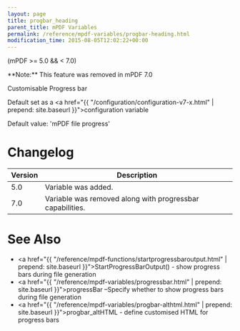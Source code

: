 ```yaml
---
layout: page
title: progbar_heading
parent_title: mPDF Variables
permalink: /reference/mpdf-variables/progbar-heading.html
modification_time: 2015-08-05T12:02:22+00:00
---
```


(mPDF >= 5.0 && < 7.0)

<div class="alert alert-danger" role="alert" markdown="1">
  **Note:** This feature was removed in mPDF 7.0
</div>

Customisable Progress bar

Default set as a <a href="{{ "/configuration/configuration-v7-x.html" | prepend: site.baseurl }}">configuration variable</a>

Default value: 'mPDF file progress'

# Changelog

<table class="table">
<thead>
<tr>
  <th>Version</th>
  <th>Description</th>
</tr>
</thead>
<tbody>
<tr>
  <td>5.0</td>
  <td>Variable was added.</td>
</tr>
<tr>
  <td>7.0</td>
  <td>Variable was removed along with progressbar capabilities.</td>
</tr>
</tbody>
</table>

# See Also

* <a href="{{ "/reference/mpdf-functions/startprogressbaroutput.html" | prepend: site.baseurl }}">StartProgressBarOutput()</a> - show progress bars during file generation
* <a href="{{ "/reference/mpdf-variables/progressbar.html" | prepend: site.baseurl }}">progressBar</a> –Specify whether to show progress bars during file generation
* <a href="{{ "/reference/mpdf-variables/progbar-althtml.html" | prepend: site.baseurl }}">progbar_altHTML</a> - define customised HTML for progress bars
